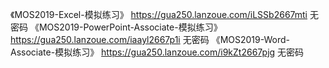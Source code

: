 《MOS2019-Excel-模拟练习》 https://gua250.lanzoue.com/iLSSb2667mti 无密码
《MOS2019-PowerPoint-Associate-模拟练习》 https://gua250.lanzoue.com/iaayl2667p1i 无密码
《MOS2019-Word-Associate-模拟练习》 https://gua250.lanzoue.com/i9kZt2667pjg 无密码

